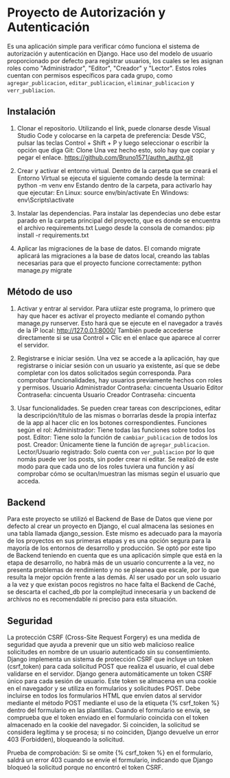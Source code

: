 # Proyecto de Autorización y Autenticación
Es una aplicación simple para verificar cómo funciona el sistema de autorización y autenticación en Django.
Hace uso del modelo de usuario proporcionado por defecto para registrar usuarios, los cuales se les asignan roles como "Administrador", "Editor", "Creador" y "Lector". 
Estos roles cuentan con permisos específicos para cada grupo, como `agregar_publicacion`, `editar_publicacion`, `eliminar_publicacion` y `verr_publiacion`.

## Instalación
1. Clonar el repositorio.
   Utilizando el link, puede clonarse desde Visual Studio Code y colocarse en la carpeta de preferencia:
   Desde VSC, pulsar las teclas Control + Shift + P y luego seleccionar o escribir la opción que diga Git: Clone
   Una vez hecho esto, solo hay que copiar y pegar el enlace.
   https://github.com/Bruno1571/authn_authz.git
   
2. Crear y activar el entorno virtual.
   Dentro de la carpeta que se creará el Entorno Virtual se ejecuta el siguiente comando desde la terminal:
   python -m venv env
   Estando dentro de la carpeta, para activarlo hay que ejecutar:
   En Linux: source env/bin/activate
   En Windows: env\Scripts\activate

3. Instalar las dependencias.
   Para instalar las dependecias uno debe estar parado en la carpeta principal del proyecto, que es donde se encuentra el archivo requirements.txt
   Luego desde la consola de comandos:
   pip install -r requirements.txt

4. Aplicar las migraciones de la base de datos.
   El comando migrate aplicará las migraciones a la base de datos local, creando las tablas necesarias para que el proyecto funcione correctamente:
   python manage.py migrate

## Método de uso
1. Activar y entrar al servidor. 
  Para utiizar este programa, lo primero que hay que hacer es activar el proyecto mediante el comando python manage.py runserver.
  Esto hará que se ejecute en el navegador a través de la IP local: http://127.0.0.1:8000/
  También puede accederse directamente si se usa Control + Clic en el enlace que aparece al correr el servidor.

2. Registrarse e iniciar sesión.
   Una vez se accede a la aplicación, hay que registrarse o iniciar sesión con un usuario ya existente, así que se debe completar con los datos solicitados según corresponda.
   Para comprobar funcionalidades, hay usuarios previamente hechos con roles y permisos.
   Usuario Administrador Contraseña: cincuenta
   Usuario Editor Contraseña: cincuenta
   Usuario Creador Contraseña: cincuenta

4. Usar funcionalidades.
   Se pueden crear tareas con descripciones, editar la descripción/título de las mismas o borrarlas desde la propia interfaz de la app al hacer clic en los botones correspondientes. 
   Funciones según el rol:
   Administrador: Tiene todas las funciones sobre todos los post.
   Editor: Tiene solo la función de `cambiar_publicacion` de todos los post.
   Creador: Únicamente tiene la función de `agregar_publicacion`. 
   Lector/Usuario registrado: Solo cuenta con `ver_publiacion` por lo que nomás puede ver los posts, sin poder crear ni editar.
   Se realizó de este modo para que cada uno de los roles tuviera una función y así comprobar cómo se ocultan/muestran las mismas según el usuario que acceda.

## Backend
Para este proyecto se utilizó el Backend de Base de Datos que viene por defecto al crear un proyecto en Django, el cual almacena las sesiones en una tabla llamada django_session. Este mismo es adecuado para la mayoría de los proyectos en sus primeras etapas y es una opción segura para la mayoría de los entornos de desarrollo y producción.
Se optó por este tipo de Backend teniendo en cuenta que es una aplicación simple que está en la etapa de desarrollo, no habrá más de un usuario concurrente a la vez, no presenta problemas de rendimiento y no se pleanea que escale, por lo que resulta la mejor opción frente a las demás. Al ser usado por un solo usuario a la vez y que existan pocos registros no hace falta el Backend de Caché, se descarta el cached_db por la complejitud innecesaria y un backend de archivos no es recomendable ni preciso para esta situación.

## Seguridad
La protección CSRF (Cross-Site Request Forgery) es una medida de seguridad que ayuda a prevenir que un sitio web malicioso realice solicitudes en nombre de un usuario autenticado sin su consentimiento. Django implementa un sistema de protección CSRF que incluye un token (csrf_token) para cada solicitud POST que realiza el usuario, el cual debe validarse en el servidor.
Django genera automáticamente un token CSRF único para cada sesión de usuario. Este token se almacena en una cookie en el navegador y se utiliza en formularios y solicitudes POST.
Debe incluirse en todos los formularios HTML que envíen datos al servidor mediante el método POST mediante el uso de la etiqueta {% csrf_token %} dentro del formulario en las plantillas.
Cuando el formulario se envía, se comprueba que el token enviado en el formulario coincida con el token almacenado en la cookie del navegador. Si coinciden, la solicitud se considera legítima y se procesa; si no coinciden, Django devuelve un error 403 (Forbidden), bloqueando la solicitud.

Prueba de comprobación:
Si se omite {% csrf_token %} en el formulario, saldrá un error 403 cuando se envíe el formulario, indicando que Django bloqueó la solicitud porque no encontró el token CSRF.
